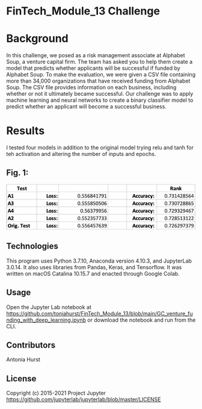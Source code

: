 # FinTech_Module_13 Challenge

# Background

In this challenge, we posed as a risk management associate at Alphabet Soup, a venture capital firm. The team has asked you to help them create a model that predicts whether applicants will be successful if funded by Alphabet Soup. To make the evaluation, we were given a CSV file containing more than 34,000 organizations that have received funding from Alphabet Soup. The CSV file provides information on each business, including whether or not it ultimately became successful. Our challenge was to apply machine learning and neural networks to create a binary classifier model to predict whether an applicant will become a successful business.

# Results

I tested four models in addition to the original model trying relu and tanh for teh activation and altering the number of inputs and epochs. 

## Fig. 1: 

![Fig. 1](https://github.com/toniahurst/FinTech_Module_13/blob/main/Screen%20Shot%202021-09-26%20at%2011.20.51%20PM.png)

## Technologies

This program uses Python 3.7.10, Anaconda version 4.10.3, and JupyterLab 3.0.14. It also uses libraries from Pandas, Keras, and Tensorflow. It was written on macOS Catalina 10.15.7 and enacted through Google Colab.

## Usage

Open the Jupyter Lab notebook at https://github.com/toniahurst/FinTech_Module_13/blob/main/GC_venture_funding_with_deep_learning.ipynb or download the notebook and run from the CLI.

## Contributors

Antonia Hurst

## License
Copyright (c) 2015-2021 Project Jupyter https://github.com/jupyterlab/jupyterlab/blob/master/LICENSE
